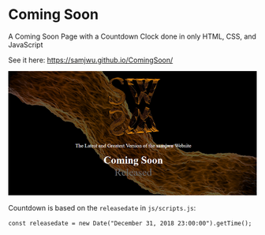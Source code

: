 # Coming Soon

A Coming Soon Page with a Countdown Clock done in only HTML, CSS, and JavaScript

See it here: https://samjwu.github.io/ComingSoon/

![comingsoon](comingsoon.PNG)

Countdown is based on the `releasedate` in `js/scripts.js`:

```
const releasedate = new Date("December 31, 2018 23:00:00").getTime();
```
